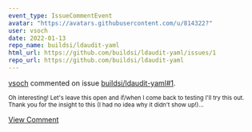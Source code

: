```yaml
---
event_type: IssueCommentEvent
avatar: "https://avatars.githubusercontent.com/u/814322?"
user: vsoch
date: 2022-01-13
repo_name: buildsi/ldaudit-yaml
html_url: https://github.com/buildsi/ldaudit-yaml/issues/1
repo_url: https://github.com/buildsi/ldaudit-yaml
---
```


<a href='https://github.com/vsoch' target='_blank'>vsoch</a> commented on issue <a href='https://github.com/buildsi/ldaudit-yaml/issues/1' target='_blank'>buildsi/ldaudit-yaml#1</a>.

<small>Oh interesting! Let's leave this open and if/when I come back to testing I'll try this out. Thank you for the insight to this (I had no idea why it didn't show up!)...</small>

<a href='https://github.com/buildsi/ldaudit-yaml/issues/1' target='_blank'>View Comment</a>